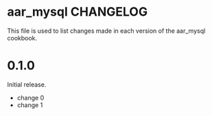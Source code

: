 # aar_mysql CHANGELOG

This file is used to list changes made in each version of the aar_mysql cookbook.

# 0.1.0

Initial release.

- change 0
- change 1

